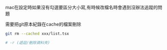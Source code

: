 mac在設定時如果沒有勾選要區分大小寫,有時候改檔名時會遇到沒辦法追蹤的問題

需要把git原本紀錄在cache的檔案刪除
```sh
git rm --cached xxx/list.tsx

# -r (遞迴/刪除資料夾)
```